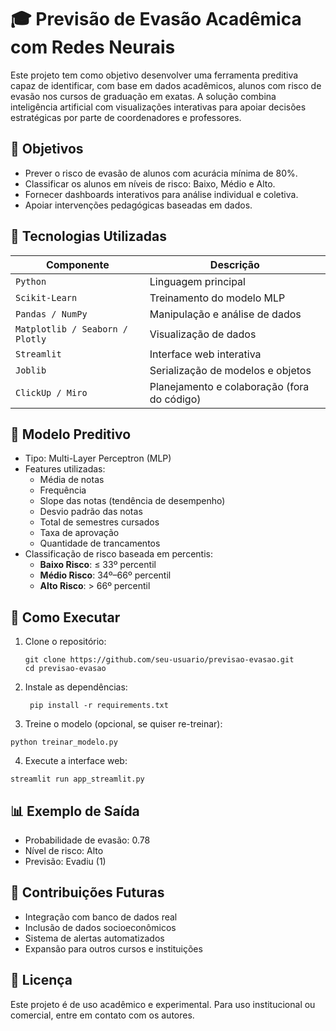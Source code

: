 # 🎓 Previsão de Evasão Acadêmica com Redes Neurais

Este projeto tem como objetivo desenvolver uma ferramenta preditiva capaz de identificar, com base em dados acadêmicos, alunos com risco de evasão nos cursos de graduação em exatas. A solução combina inteligência artificial com visualizações interativas para apoiar decisões estratégicas por parte de coordenadores e professores.

## 📌 Objetivos

- Prever o risco de evasão de alunos com acurácia mínima de 80%.
- Classificar os alunos em níveis de risco: Baixo, Médio e Alto.
- Fornecer dashboards interativos para análise individual e coletiva.
- Apoiar intervenções pedagógicas baseadas em dados.

## 🧠 Tecnologias Utilizadas

| Componente         | Descrição                                 |
|--------------------|-------------------------------------------|
| `Python`           | Linguagem principal                       |
| `Scikit-Learn`     | Treinamento do modelo MLP                 |
| `Pandas / NumPy`   | Manipulação e análise de dados            |
| `Matplotlib / Seaborn / Plotly` | Visualização de dados       |
| `Streamlit`        | Interface web interativa                  |
| `Joblib`           | Serialização de modelos e objetos         |
| `ClickUp / Miro`   | Planejamento e colaboração (fora do código) |

## 🧪 Modelo Preditivo

- Tipo: Multi-Layer Perceptron (MLP)
- Features utilizadas:
  - Média de notas
  - Frequência
  - Slope das notas (tendência de desempenho)
  - Desvio padrão das notas
  - Total de semestres cursados
  - Taxa de aprovação
  - Quantidade de trancamentos
- Classificação de risco baseada em percentis:
  - **Baixo Risco**: ≤ 33º percentil
  - **Médio Risco**: 34º–66º percentil
  - **Alto Risco**: > 66º percentil


## 🚀 Como Executar

1. Clone o repositório:
   ```
   git clone https://github.com/seu-usuario/previsao-evasao.git
   cd previsao-evasao
   ```
2. Instale as dependências:
   ```
    pip install -r requirements.txt
    ```
3. Treine o modelo (opcional, se quiser re-treinar):
  ```
  python treinar_modelo.py
  ```
4. Execute a interface web:
  ```
  streamlit run app_streamlit.py
  ```
## 📊 Exemplo de Saída

- Probabilidade de evasão: 0.78
- Nível de risco: Alto
- Previsão: Evadiu (1)

## 🧩 Contribuições Futuras

- Integração com banco de dados real
- Inclusão de dados socioeconômicos
- Sistema de alertas automatizados
- Expansão para outros cursos e instituições

## 📄 Licença
Este projeto é de uso acadêmico e experimental. Para uso institucional ou comercial, entre em contato com os autores.
